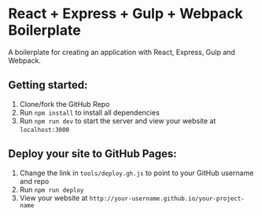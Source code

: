# React + Express + Gulp + Webpack Boilerplate

A boilerplate for creating an application with React, Express, Gulp and Webpack.

## Getting started:

1. Clone/fork the GitHub Repo
2. Run `npm install` to install all dependencies
3. Run `npm run dev` to start the server and view your website at `localhost:3000`

## Deploy your site to GitHub Pages:

1. Change the link in `tools/deploy.gh.js` to point to your GitHub username and repo
2. Run `npm run deploy`
3. View your website at `http://your-username.github.io/your-project-name`
